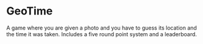 # GeoTime
A game where you are given a photo and you have to guess its location and the time it was taken. Includes a five round point system and a leaderboard.
